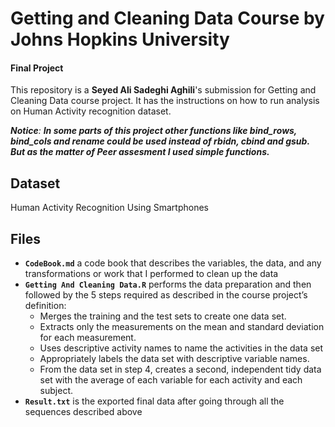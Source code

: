 # Getting and Cleaning Data Course by Johns Hopkins University
#### Final Project

This repository is a **Seyed Ali Sadeghi Aghili**'s submission for Getting and Cleaning Data course project. It has the instructions on how to run analysis on Human Activity recognition dataset. 

*__Notice__: __In some parts of this project other functions like bind_rows, bind_cols and rename could be used instead of rbidn, cbind and gsub. But as the matter of Peer assesment I used simple functions.__*

## Dataset
Human Activity Recognition Using Smartphones

## Files

  * __`CodeBook.md`__ a code book that describes the variables, the data, and any transformations or work that I performed to clean up the data
  * __`Getting And Cleaning Data.R`__ performs the data preparation and then followed by the 5 steps required as described in the course project’s definition:
    * Merges the training and the test sets to create one data set.
    * Extracts only the measurements on the mean and standard deviation for each measurement.
    * Uses descriptive activity names to name the activities in the data set
    * Appropriately labels the data set with descriptive variable names.
    * From the data set in step 4, creates a second, independent tidy data set with the average of each variable for each activity and each subject.
  * __`Result.txt`__ is the exported final data after going through all the sequences described above
